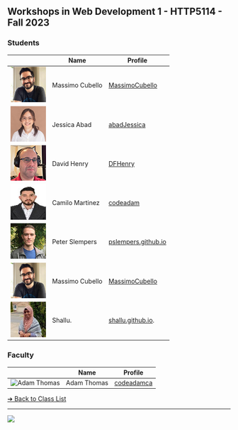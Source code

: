 <style>@import url("//readme.codeadam.ca/readme.css");</style>

## Workshops in Web Development 1 - HTTP5114 - Fall 2023

### Students

|                                                     | Name                   | Profile                                             |
| --------------------------------------------------- | ---------------------- | --------------------------------------------------- |
| ![Massimo Cubello](images/massimocubello.jpg)       | Massimo Cubello        | [MassimoCubello](students/massimocubello.markdown)  |
| ![Jessica Abad](images/abadJessica.png)             | Jessica Abad           | [abadJessica](students/abadJessica.markdown)        |
| ![David Henry](images/dfhenry.jpg)                  | David Henry            | [DFHenry](students/dfhenry.markdown)                |
| ![Camilo Martinez](images/camilomartinezrincon.jpg) | Camilo Martinez        | [codeadam](students/codeadamca)                     |
| ![Peter Slempers](images/PeterPic80x80.png)         | Peter Slempers         | [pslempers.github.io](https://pslempers.github.io/) |
| ![Massimo Cubello](images/mc-image.jpg)             | Massimo Cubello        | [MassimoCubello](students/massimocubello.markdown)  |
| ![Shallu](images/shalluca-10.jpeg)                  | Shallu.                | [shallu.github.io](https://github.com/ShalluCa10).  |



### Faculty

|                                       | Name        | Profile                          |
| ------------------------------------- | ----------- | -------------------------------- |
| ![Adam Thomas](images/codeadamca.png) | Adam Thomas | [codeadamca](faculty/codeadamca) |

[&#10132; Back to Class List](/)

---

<a href="https://brickmmo.com">
<img src="https://brickmmo.com/images/brickmmo-logo-horizontal.jpg" width="100">
</a>
